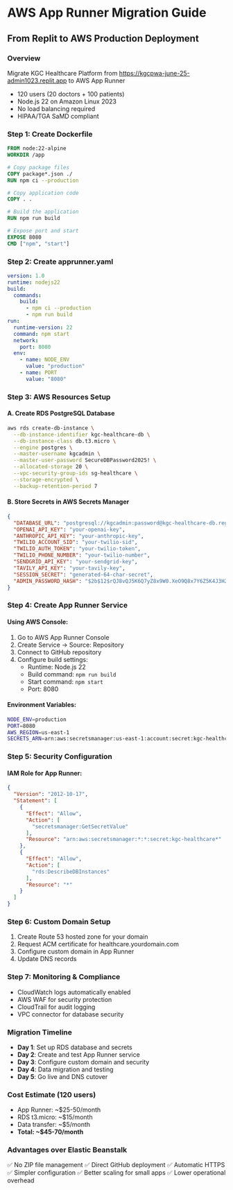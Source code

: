 # AWS App Runner Migration Guide
## From Replit to AWS Production Deployment

### Overview
Migrate KGC Healthcare Platform from https://kgcpwa-june-25-admin1023.replit.app to AWS App Runner
- 120 users (20 doctors + 100 patients)
- Node.js 22 on Amazon Linux 2023
- No load balancing required
- HIPAA/TGA SaMD compliant

### Step 1: Create Dockerfile
```dockerfile
FROM node:22-alpine
WORKDIR /app

# Copy package files
COPY package*.json ./
RUN npm ci --production

# Copy application code
COPY . .

# Build the application
RUN npm run build

# Expose port and start
EXPOSE 8080
CMD ["npm", "start"]
```

### Step 2: Create apprunner.yaml
```yaml
version: 1.0
runtime: nodejs22
build:
  commands:
    build:
      - npm ci --production
      - npm run build
run:
  runtime-version: 22
  command: npm start
  network:
    port: 8080
  env:
    - name: NODE_ENV
      value: "production"
    - name: PORT
      value: "8080"
```

### Step 3: AWS Resources Setup

#### A. Create RDS PostgreSQL Database
```bash
aws rds create-db-instance \
  --db-instance-identifier kgc-healthcare-db \
  --db-instance-class db.t3.micro \
  --engine postgres \
  --master-username kgcadmin \
  --master-user-password SecureDBPassword2025! \
  --allocated-storage 20 \
  --vpc-security-group-ids sg-healthcare \
  --storage-encrypted \
  --backup-retention-period 7
```

#### B. Store Secrets in AWS Secrets Manager
```json
{
  "DATABASE_URL": "postgresql://kgcadmin:password@kgc-healthcare-db.region.rds.amazonaws.com:5432/kgc",
  "OPENAI_API_KEY": "your-openai-key",
  "ANTHROPIC_API_KEY": "your-anthropic-key", 
  "TWILIO_ACCOUNT_SID": "your-twilio-sid",
  "TWILIO_AUTH_TOKEN": "your-twilio-token",
  "TWILIO_PHONE_NUMBER": "your-twilio-number",
  "SENDGRID_API_KEY": "your-sendgrid-key",
  "TAVILY_API_KEY": "your-tavily-key",
  "SESSION_SECRET": "generated-64-char-secret",
  "ADMIN_PASSWORD_HASH": "$2b$12$rQJ8vQJ5K6Q7yZ8x9W0.XeO9Q8x7Y6Z5K4J3H2G1F0E9D8C7B6A5N"
}
```

### Step 4: Create App Runner Service

#### Using AWS Console:
1. Go to AWS App Runner Console
2. Create Service → Source: Repository 
3. Connect to GitHub repository
4. Configure build settings:
   - Runtime: Node.js 22
   - Build command: `npm run build`
   - Start command: `npm start`
   - Port: 8080

#### Environment Variables:
```bash
NODE_ENV=production
PORT=8080
AWS_REGION=us-east-1
SECRETS_ARN=arn:aws:secretsmanager:us-east-1:account:secret:kgc-healthcare
```

### Step 5: Security Configuration

#### IAM Role for App Runner:
```json
{
  "Version": "2012-10-17",
  "Statement": [
    {
      "Effect": "Allow",
      "Action": [
        "secretsmanager:GetSecretValue"
      ],
      "Resource": "arn:aws:secretsmanager:*:*:secret:kgc-healthcare*"
    },
    {
      "Effect": "Allow", 
      "Action": [
        "rds:DescribeDBInstances"
      ],
      "Resource": "*"
    }
  ]
}
```

### Step 6: Custom Domain Setup
1. Create Route 53 hosted zone for your domain
2. Request ACM certificate for healthcare.yourdomain.com
3. Configure custom domain in App Runner
4. Update DNS records

### Step 7: Monitoring & Compliance
- CloudWatch logs automatically enabled
- AWS WAF for security protection  
- CloudTrail for audit logging
- VPC connector for database security

### Migration Timeline
- **Day 1**: Set up RDS database and secrets
- **Day 2**: Create and test App Runner service
- **Day 3**: Configure custom domain and security
- **Day 4**: Data migration and testing
- **Day 5**: Go live and DNS cutover

### Cost Estimate (120 users)
- App Runner: ~$25-50/month
- RDS t3.micro: ~$15/month  
- Data transfer: ~$5/month
- **Total: ~$45-70/month**

### Advantages over Elastic Beanstalk
✅ No ZIP file management
✅ Direct GitHub deployment
✅ Automatic HTTPS
✅ Simpler configuration
✅ Better scaling for small apps
✅ Lower operational overhead